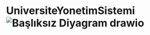 # UniversiteYonetimSistemi![Başlıksız Diyagram drawio](https://user-images.githubusercontent.com/81319531/197755336-5c9a5d6c-2877-4994-bc88-46c47ff6ac19.png)
